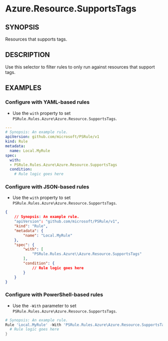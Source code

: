 # Azure.Resource.SupportsTags

## SYNOPSIS

Resources that supports tags.

## DESCRIPTION

Use this selector to filter rules to only run against resources that support tags.

## EXAMPLES

### Configure with YAML-based rules

- Use the `with` property to set `PSRule.Rules.Azure\Azure.Resource.SupportsTags`.

```yaml
---
# Synopsis: An example rule.
apiVersion: github.com/microsoft/PSRule/v1
kind: Rule
metadata:
  name: Local.MyRule
spec:
  with:
  - PSRule.Rules.Azure\Azure.Resource.SupportsTags
  condition:
    # Rule logic goes here
```

### Configure with JSON-based rules

- Use the `with` property to set `PSRule.Rules.Azure\Azure.Resource.SupportsTags`.

```json
{
    // Synopsis: An example rule.
    "apiVersion": "github.com/microsoft/PSRule/v1",
    "kind": "Rule",
    "metadata": {
        "name": "Local.MyRule"
    },
    "spec": {
        "with": [
            "PSRule.Rules.Azure\\Azure.Resource.SupportsTags"
        ],
        "condition": {
            // Rule logic goes here
        }
    }
}
```

### Configure with PowerShell-based rules

- Use the `-With` parameter to set `PSRule.Rules.Azure\Azure.Resource.SupportsTags`.

```powershell
# Synopsis: An example rule.
Rule 'Local.MyRule' -With 'PSRule.Rules.Azure\Azure.Resource.SupportsTags' {
  # Rule logic goes here
}
```
